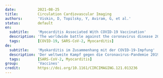 ```yaml
---
date:          2021-08-25
title:         Circulation Cardiovascular Imaging
authors:       'Viskin, D, Topilsky, Y, Aviram, G, et al.'
status:        default
en:
  subtitle:    'Myocarditis Associated With COVID-19 Vaccination'
  description: 'The worldwide battle against the coronavirus disease 2019 (COVID-19) pandemic has entered the mass vaccination phase. Israel had an early start1 and ≈90% of the adult population received the BioNTech COVID-19 (Pfizer) vaccine. Early vaccination phase involved elderly population, however, on January 26, the minimal age limit was lowered to ≥16 years. Shortly thereafter, during February to April 2021, a cluster of 8 patients acutely presented to our local emergency department with suspected myocarditis after receiving the second dose of the BioNTech COVID-19 (Pfizer) vaccine. The study was approved by our Institutional Review Board. The data that support the findings of this study are available from the corresponding author upon reasonable request. … Previous reports suggested a possible association between the COVID-19 vaccine and myocarditis. We present a cluster with nearly identical clinical, laboratory and imaging findings along with a clear timeline link to the date of the second BioNTech vaccination. Notwithstanding, there is no precedent to this mass vaccination effort in history and a coincidental cluster of unrelated myocarditis cannot be excluded. Finally, our findings suggest that despite this potential vaccine-associated complication, most patients will have a benign course of disease and high rates of recovery.'
  tags:        [COVID-19, SARS-CoV-2, Myocarditis]
de:
  subtitle:    'Myokarditis im Zusammenhang mit der COVID-19-Impfung'
  description: 'Der weltweite Kampf gegen die Coronavirus-Pandemie 2019 (COVID-19) ist in die Phase der Massenimpfung eingetreten. Israel hatte einen frühen Start1 und ≈90 % der erwachsenen Bevölkerung erhielten den BioNTech COVID-19-Impfstoff (Pfizer). Die frühe Impfphase betraf die ältere Bevölkerung, doch am 26. Januar wurde die Mindestaltersgrenze auf ≥16 Jahre gesenkt. Kurz darauf, zwischen Februar und April 2021, wurde eine Gruppe von 8 Patienten mit Verdacht auf Myokarditis in unserer örtlichen Notaufnahme vorstellig, nachdem sie die zweite Dosis des Impfstoffs BioNTech COVID-19 (Pfizer) erhalten hatten. Die Studie wurde von unserem Institutional Review Board genehmigt. Die Daten, die die Ergebnisse dieser Studie untermauern, sind auf begründete Anfrage beim entsprechenden Autor erhältlich. … Frühere Berichte deuteten auf einen möglichen Zusammenhang zwischen dem COVID-19-Impfstoff und Myokarditis hin. Wir stellen eine Gruppe mit nahezu identischen klinischen, labortechnischen und bildgebenden Befunden vor, die zeitlich eindeutig mit dem Datum der zweiten BioNTech-Impfung zusammenhängen. Dennoch gibt es in der Geschichte keinen Präzedenzfall für diese Massenimpfung, und eine zufällige Häufung von Myokarditis ohne Zusammenhang kann nicht ausgeschlossen werden. Schließlich deuten unsere Ergebnisse darauf hin, dass trotz dieser potenziellen impfstoffbedingten Komplikation die meisten Patienten einen gutartigen Krankheitsverlauf und hohe Heilungsraten aufweisen werden.' 
  tags:        [SARS-CoV-2, Myocarditis]
group:         'Vaccines'
credit:        https://doi.org/10.1161/CIRCIMAGING.121.013236
---
```

